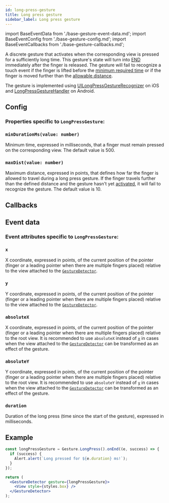```yaml
---
id: long-press-gesture
title: Long press gesture
sidebar_label: Long press gesture
---
```


import BaseEventData from './base-gesture-event-data.md';
import BaseEventConfig from './base-gesture-config.md';
import BaseEventCallbacks from './base-gesture-callbacks.md';

A discrete gesture that activates when the corresponding view is pressed for a sufficiently long time.
This gesture's state will turn into [END](../../under-the-hood/states-events.md#end) immediately after the finger is released.
The gesture will fail to recognize a touch event if the finger is lifted before the [minimum required time](#mindurationms) or if the finger is moved further than the [allowable distance](#maxdist).

The gesture is implemented using [UILongPressGestureRecognizer](https://developer.apple.com/documentation/uikit/uilongpressgesturerecognizer) on iOS and [LongPressGestureHandler](https://github.com/software-mansion/react-native-gesture-handler/blob/master/android/lib/src/main/java/com/swmansion/gesturehandler/LongPressGestureHandler.java) on Android.

## Config

### Properties specific to `LongPressGesture`:

### `minDurationMs(value: number)`

Minimum time, expressed in milliseconds, that a finger must remain pressed on the corresponding view. The default value is 500.

### `maxDist(value: number)`

Maximum distance, expressed in points, that defines how far the finger is allowed to travel during a long press gesture. If the finger travels further than the defined distance and the gesture hasn't yet [activated](../../under-the-hood/states-events.md#active), it will fail to recognize the gesture. The default value is 10.

<BaseEventConfig />

## Callbacks

<BaseEventCallbacks />

## Event data

### Event attributes specific to `LongPressGesture`:

### `x`

X coordinate, expressed in points, of the current position of the pointer (finger or a leading pointer when there are multiple fingers placed) relative to the view attached to the [`GestureDetector`](./gesture-detector.md).

### `y`

Y coordinate, expressed in points, of the current position of the pointer (finger or a leading pointer when there are multiple fingers placed) relative to the view attached to the [`GestureDetector`](./gesture-detector.md).

### `absoluteX`

X coordinate, expressed in points, of the current position of the pointer (finger or a leading pointer when there are multiple fingers placed) relative to the root view. It is recommended to use `absoluteX` instead of [`x`](#x) in cases when the view attached to the [`GestureDetector`](./gesture-detector.md) can be transformed as an effect of the gesture.

### `absoluteY`

Y coordinate, expressed in points, of the current position of the pointer (finger or a leading pointer when there are multiple fingers placed) relative to the root view. It is recommended to use `absoluteY` instead of [`y`](#y) in cases when the view attached to the [`GestureDetector`](./gesture-detector.md) can be transformed as an effect of the gesture.

### `duration`

Duration of the long press (time since the start of the gesture), expressed in milliseconds.

<BaseEventData />

## Example

```jsx
const longPressGesture = Gesture.LongPress().onEnd((e, success) => {
  if (success) {
    Alert.alert(`Long pressed for ${e.duration} ms!`);
  }
});

return (
  <GestureDetector gesture={longPressGesture}>
    <View style={styles.box} />
  </GestureDetector>
);
```
